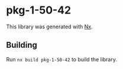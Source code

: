 # pkg-1-50-42

This library was generated with [Nx](https://nx.dev).

## Building

Run `nx build pkg-1-50-42` to build the library.
